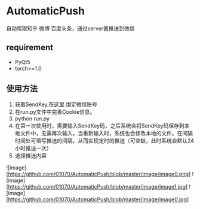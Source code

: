 # AutomaticPush  
自动爬取知乎 微博 百度头条，通过server酱推送到微信
## requirement  
* PyQt5
* torch>=1.0
## 使用方法  
1. 获取SendKey,在[这里](https://sct.ftqq.com/sendkey) 绑定微信账号  
2. 在run.py文件中完善Cookie信息。  
3. python run.py  
4. 在第一次使用时，需要输入SendKey码，之后系统会将SendKey码保存到本地文件中，无需再次输入，当重新输入时，系统也会修改本地的文件。在间隔时间处可填写推送的间隔，从而实现定时的推送（可空缺，此时系统会默认24小时推送一次）  
5. 选择推送内容

![image][https://github.com/01070/AutomaticPush/blob/master/image/image0.png]
![image][https://github.com/01070/AutomaticPush/blob/master/image/image1.jpg]
![image][https://github.com/01070/AutomaticPush/blob/master/image/image0.jpg]


